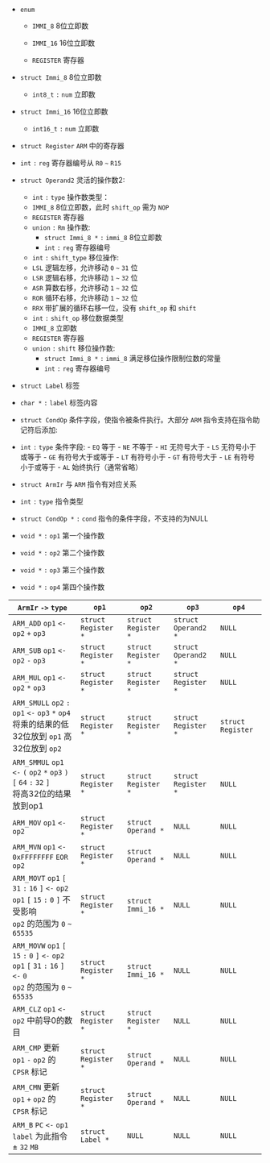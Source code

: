 - `enum` 

  -  `IMMI_8` 8位立即数

  -  `IMMI_16` 16位立即数

  -  `REGISTER` 寄存器

    

- `struct Immi_8` 8位立即数

  -  `int8_t`  `:`  `num` 立即数

    

- `struct Immi_16` 16位立即数

  -  `int16_t`  `:`  `num` 立即数



-  `struct Register`  `ARM` 中的寄存器

  -  `int`  `:`  `reg` 寄存器编号从 `R0`  `~`  `R15` 

  

- `struct Operand2` 灵活的操作数2:
  -  `int`  `:`  `type` 操作数类型：
    -  `IMMI_8` 8位立即数，此时 `shift_op` 需为 `NOP` 
    -  `REGISTER` 寄存器
  - `union` `:`  `Rm` 操作数:
    - `struct Immi_8 *`  `:`  `immi_8` 8位立即数
    - `int`  `:`  `reg` 寄存器编号
  -  `int`  `:`  `shift_type` 移位操作:
    -  `LSL` 逻辑左移，允许移动 `0`  `~`  `31` 位
    -  `LSR` 逻辑右移，允许移动 `1`  `~`  `32` 位
    -  `ASR` 算数右移，允许移动 `1`  `~`  `32` 位
    -  `ROR` 循环右移，允许移动 `1`  `~`  `32` 位
    -  `RRX` 带扩展的循环右移一位，没有 `shift_op` 和 `shift` 
  -  `int`  `:`  `shift_op` 移位数据类型
    -  `IMMI_8` 立即数
    -  `REGISTER` 寄存器
  - `union` `:`  `shift` 移位操作数:
    - `struct Immi_8 *`  `:`  `immi_8` 满足移位操作限制位数的常量
    - `int`  `:`  `reg` 寄存器编号



-  `struct Label`  标签
  -  `char *`  `:`  `label` 标签内容



-  `struct CondOp` 条件字段，使指令被条件执行。大部分 `ARM` 指令支持在指令助记符后添加:
  -  `int`  `:`  `type` 条件字段:
    -  `EQ` 等于
    -  `NE` 不等于
    -  `HI` 无符号大于
    -  `LS` 无符号小于或等于
    -  `GE` 有符号大于或等于
    -  `LT` 有符号小于
    -  `GT` 有符号大于
    -  `LE` 有符号小于或等于
    -  `AL` 始终执行（通常省略）



-  `struct ArmIr` 与 `ARM` 指令有对应关系
  -  `int`  `:`  `type` 指令类型
  -  `struct CondOp *`  `:`  `cond` 指令的条件字段，不支持的为NULL
  -  `void *`  `:`  `op1` 第一个操作数
  -  `void *`  `:`  `op2` 第二个操作数
  -  `void *`  `:`  `op3` 第三个操作数
  -  `void *`  `:`  `op4` 第四个操作数



| `ArmIr`  `->`  `type`                                        | `op1`               | `op2`               | `op3`               | `op4`             |
| ------------------------------------------------------------ | ------------------- | ------------------- | ------------------- | ----------------- |
| `ARM_ADD`  `op1`  `<-`  `op2`  `+`  `op3`                    | `struct Register *` | `struct Register *` | `struct Operand2 *` | `NULL`            |
| `ARM_SUB`  `op1`  `<-`  `op2`  `-`  `op3`                    | `struct Register *` | `struct Register *` | `struct Operand2 *` | `NULL`            |
| `ARM_MUL`  `op1`  `<-`  `op2`  `*`  `op3`                    | `struct Register *` | `struct Register *` | `struct Register *` | `NULL`            |
| `ARM_SMULL`  `op2`  `:` `op1`  `<-`  `op3`  `*`  `op4` <br/>将乘的结果的低32位放到 `op1` 高32位放到 `op2` | `struct Register *` | `struct Register *` | `struct Register *` | `struct Register` |
| `ARM_SMMUL`  `op1`  `<-`  `(`  `op2`  `*`  `op3`  `)`  `[`  `64`  `:`  `32`  `]` <br/>将高32位的结果放到op1 | `struct Register *` | `struct Register *` | `struct Register *` | `NULL`            |
| `ARM_MOV`  `op1`  `<-` `op2`                                 | `struct Register *` | `struct Operand *`  | `NULL`              | `NULL`            |
| `ARM_MVN`  `op1`  `<-`  `0xFFFFFFFF`  `EOR`  `op2`           | `struct Register *` | `struct Operand *`  | `NULL`              | `NULL`            |
| `ARM_MOVT`  `op1`  `[`  `31`  `:`  `16`  `]`  `<-`  `op2` <br/> `op1`  `[`  `15`  `:`  `0`  `]` 不受影响<br/> `op2` 的范围为 `0`  `~`  `65535` | `struct Register *` | `struct Immi_16 *`  | `NULL`              | `NULL`            |
| `ARM_MOVW`  `op1`  `[`  `15`  `:`  `0`  `]`  `<-`  `op2` <br/> `op1`  `[`  `31`  `:`  `16`  `]`  `<-`  `0` <br/> `op2` 的范围为 `0`  `~`  `65535` | `struct Register *` | `struct Immi_16 *`  | `NULL`              | `NULL`            |
| `ARM_CLZ`  `op1`  `<-`  `op2` 中前导0的数目                  | `struct Register *` | `struct Register *` | `NULL`              | `NULL`            |
| `ARM_CMP` 更新 `op1`  `-`  `op2` 的 `CPSR` 标记              | `struct Register *` | `struct Operand *`  | `NULL`              | `NULL`            |
| `ARM_CMN` 更新 `op1`  `+`  `op2` 的 `CPSR` 标记              | `struct Register *` | `struct Operand *`  | `NULL`              | `NULL`            |
| `ARM_B`  `PC`  `<-`  `op1` <br/> `label` 为此指令 $\pm$  `32`  `MB ` | `struct Label *`    | `NULL`              | `NULL`              | `NULL`            |

  